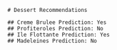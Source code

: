 
    # Dessert Recommendations

    ## Creme Brulee Prediction: Yes
    ## Profiteroles Prediction: No
    ## Ile Flottante Prediction: Yes
    ## Madeleines Prediction: No
    
